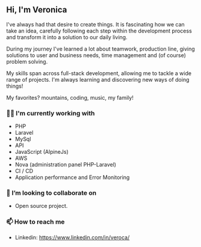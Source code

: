 ## Hi, I'm Veronica

I've always had that desire to create things. It is fascinating how we can take an idea, carefully following each step within the development process and transform it into a solution to our daily living.

During my journey I've learned a lot about teamwork, production line, giving solutions to user and business needs,  time management and (of course) problem solving.

My skills span across full-stack development, allowing me to tackle a wide range of projects. I'm always learning and discovering new ways of doing things!

My favorites? mountains, coding, music, my family!

### 👩‍💻 I'm currently working with

- PHP
- Laravel 
- MySql 
- API 
- JavaScript (AlpineJs) 
- AWS 
- Nova (administration panel PHP-Laravel) 
- CI / CD
- Application performance and Error Monitoring

### 👯 I’m looking to collaborate on

- Open source project.

### 📫 How to reach me

- Linkedin: https://www.linkedin.com/in/veroca/

##
